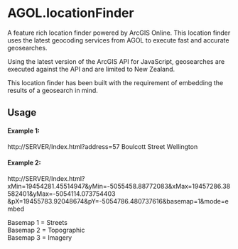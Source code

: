 AGOL.locationFinder
===================

A feature rich location finder powered by ArcGIS Online. This location finder uses the latest geocoding services
from AGOL to execute fast and accurate geosearches.

Using the latest version of the ArcGIS API for JavaScript, geosearches are executed against the API and are limited 
to New Zealand.

This location finder has been built with the requirement of embedding the results of a geosearch in mind.

Usage
-----

#### Example 1:
  http://SERVER/Index.html?address=57 Boulcott Street Wellington

#### Example 2:
  http://SERVER/Index.html?xMin=19454281.45514947&yMin=-5055458.88772083&xMax=19457286.38582401&yMax=-5054114.073754403  
  &pX=19455783.92048674&pY=-5054786.480737616&basemap=1&mode=embed

Basemap 1 = Streets  
Basemap 2 = Topographic  
Basemap 3 = Imagery  

